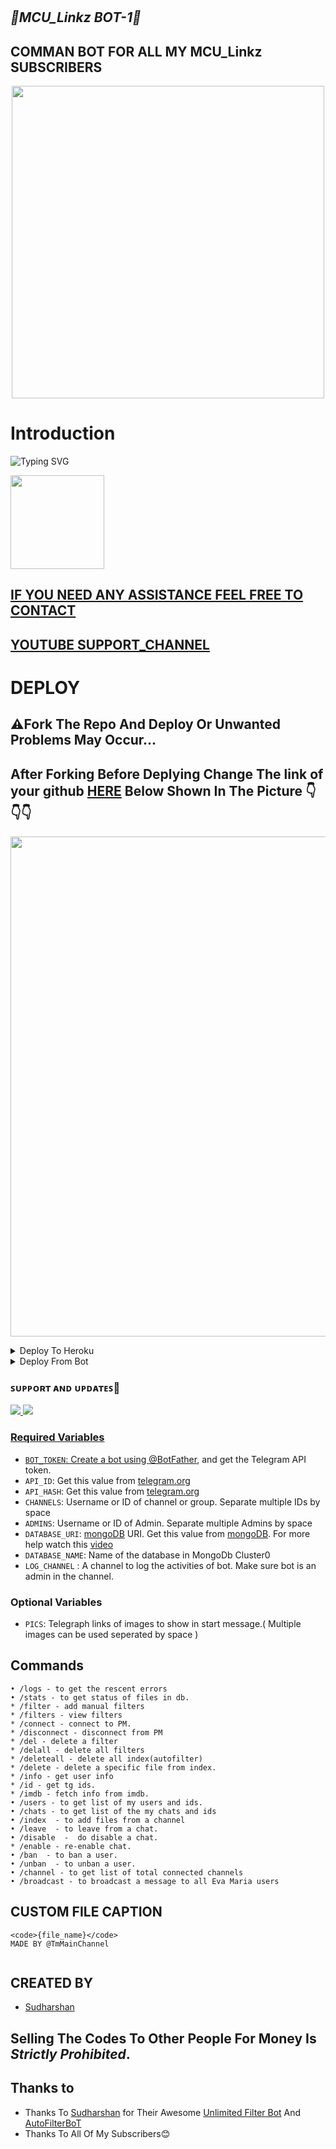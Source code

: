 # <h2 align="centre"><i><b>💖MCU_Linkz BOT-1💝</i></b></h2>

## COMMAN BOT FOR ALL MY MCU_Linkz SUBSCRIBERS

<p align="center"><a href="https://t.me/Mass_movie_request"><img src="[https://telegra.ph/file/b417bdd01331179d5787c.jpg]" width="500"></a></p>

# Introduction

![Typing SVG](https://readme-typing-svg.herokuapp.com/?lines=Welcome+To+MCU_Linkz!;Created+by+sudharshan!;A+simple+and+a+basic+Bot!;A+Advanced+AutoFilter+Bot;Don't+Forget+To+Subcribe;Techno+Mindz+in+YouTube;)
</p>
</h1>
<a href="https://www.youtube.com/c/TechnoMindz">
  <img src="https://img.shields.io/badge/𝚂𝚄𝙱𝚂𝙲𝚁𝙸𝙱𝙴-red?logo=youtube" width="150">

## IF YOU NEED ANY ASSISTANCE FEEL FREE TO CONTACT
## YOUTUBE  [SUPPORT_CHANNEL](https://t.me/Mass_movie_request)


# DEPLOY

## ⚠️Fork The Repo And Deploy Or Unwanted Problems May Occur...
## After Forking Before Deplying Change The link of your github [HERE]([](https://github.com/Sudharshan1246/CommonBot_For_All/edit/master/README.md)) Below Shown In The Picture 👇👇👇
<p align="center"><a href="https://t.me/Mass_movie_request"><img src="[https://telegra.ph/file/7dfbf86b1da43cc40208f.jpg]" width="800"></a></p>

<details><summary>Deploy To Heroku</summary>
<p>
<br>
<a href="https://heroku.com/deploy?template=https://github.com/Sudharshan1246/CommonBot_For_All">
  <img src="https://www.herokucdn.com/deploy/button.svg" alt="Deploy">
</a>
</p>
</details>
  
<details><summary>Deploy From Bot</summary>
<p>
<br>
<a href="https://telegram.dog/XTZ_HerokuBot?start=VGVjaG5vTWluZHovQ29tbW9uQm90X0Zvcl9BbGwgbWFzdGVy">
  <img src="https://www.herokucdn.com/deploy/button.svg" alt="Deploy">
</a>
</p>
</details>

### ꜱᴜᴘᴘᴏʀᴛ ᴀɴᴅ ᴜᴘᴅᴀᴛᴇꜱ🎑

<a href="https://t.me/MCU_Linkz"><img src="https://img.shields.io/badge/Join-Main%20Channel-green.svg?style=for-the-badge&logo=Telegram">
<a href="https://t.me/Mass_movie_request"><img src="https://img.shields.io/badge/Join-Support%20Group-blue.svg?style=for-the-badge&logo=Telegram">

  
### Required Variables
* `BOT_TOKEN`: Create a bot using [@BotFather](https://telegram.dog/BotFather), and get the Telegram API token.
* `API_ID`: Get this value from [telegram.org](https://my.telegram.org/apps)
* `API_HASH`: Get this value from [telegram.org](https://my.telegram.org/apps)
* `CHANNELS`: Username or ID of channel or group. Separate multiple IDs by space
* `ADMINS`: Username or ID of Admin. Separate multiple Admins by space
* `DATABASE_URI`: [mongoDB](https://www.mongodb.com) URI. Get this value from [mongoDB](https://www.mongodb.com). For more help watch this [video](https://youtu.be/1G1XwEOnxxo)
* `DATABASE_NAME`: Name of the database in MongoDb Cluster0
* `LOG_CHANNEL` : A channel to log the activities of bot. Make sure bot is an admin in the channel.
  
### Optional Variables
* `PICS`: Telegraph links of images to show in start message.( Multiple images can be used seperated by space )
  
## Commands
```
• /logs - to get the rescent errors
• /stats - to get status of files in db.
* /filter - add manual filters
* /filters - view filters
* /connect - connect to PM.
* /disconnect - disconnect from PM
* /del - delete a filter
* /delall - delete all filters
* /deleteall - delete all index(autofilter)
* /delete - delete a specific file from index.
* /info - get user info
* /id - get tg ids.
* /imdb - fetch info from imdb.
• /users - to get list of my users and ids.
• /chats - to get list of the my chats and ids 
• /index  - to add files from a channel
• /leave  - to leave from a chat.
• /disable  -  do disable a chat.
* /enable - re-enable chat.
• /ban  - to ban a user.
• /unban  - to unban a user.
• /channel - to get list of total connected channels
• /broadcast - to broadcast a message to all Eva Maria users
```
## CUSTOM FILE CAPTION
```
<code>{file_name}</code>
MADE BY @TmMainChannel
  
```
## CREATED BY
 
* [Sudharshan](https://t.me/Sudharshan_T)
## Selling The Codes To Other People For Money Is *Strictly Prohibited*.

## Thanks to 

 - Thanks To [Sudharshan](https://github.com/Sudharshan1246) for Their Awesome [Unlimited Filter Bot](https://github.com/Sudharshan1246/CommonBot_For_All) And [AutoFilterBoT](https://github.com/Sudharshan1246/CommonBot_For_All)
 - Thanks To All Of My Subscribers😊
